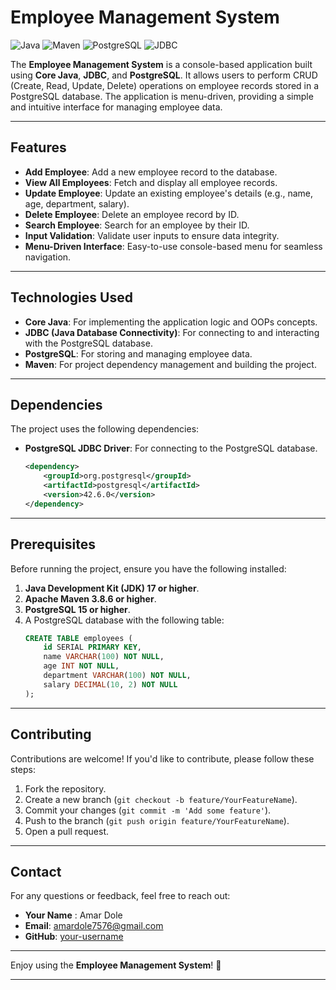 # Employee Management System

![Java](https://img.shields.io/badge/Java-17-blue)
![Maven](https://img.shields.io/badge/Maven-3.8.6-red)
![PostgreSQL](https://img.shields.io/badge/PostgreSQL-15-green)
![JDBC](https://img.shields.io/badge/JDBC-4.2-orange)

The **Employee Management System** is a console-based application built using **Core Java**, **JDBC**, and **PostgreSQL**. It allows users to perform CRUD (Create, Read, Update, Delete) operations on employee records stored in a PostgreSQL database. The application is menu-driven, providing a simple and intuitive interface for managing employee data.

---

## Features

- **Add Employee**: Add a new employee record to the database.
- **View All Employees**: Fetch and display all employee records.
- **Update Employee**: Update an existing employee's details (e.g., name, age, department, salary).
- **Delete Employee**: Delete an employee record by ID.
- **Search Employee**: Search for an employee by their ID.
- **Input Validation**: Validate user inputs to ensure data integrity.
- **Menu-Driven Interface**: Easy-to-use console-based menu for seamless navigation.

---

## Technologies Used

- **Core Java**: For implementing the application logic and OOPs concepts.
- **JDBC (Java Database Connectivity)**: For connecting to and interacting with the PostgreSQL database.
- **PostgreSQL**: For storing and managing employee data.
- **Maven**: For project dependency management and building the project.

---

## Dependencies

The project uses the following dependencies:

- **PostgreSQL JDBC Driver**: For connecting to the PostgreSQL database.
  ```xml
  <dependency>
      <groupId>org.postgresql</groupId>
      <artifactId>postgresql</artifactId>
      <version>42.6.0</version>
  </dependency>
  ```

---

## Prerequisites

Before running the project, ensure you have the following installed:

1. **Java Development Kit (JDK) 17 or higher**.
2. **Apache Maven 3.8.6 or higher**.
3. **PostgreSQL 15 or higher**.
4. A PostgreSQL database with the following table:
   ```sql
   CREATE TABLE employees (
       id SERIAL PRIMARY KEY,
       name VARCHAR(100) NOT NULL,
       age INT NOT NULL,
       department VARCHAR(100) NOT NULL,
       salary DECIMAL(10, 2) NOT NULL
   );
   ```

---

## Contributing

Contributions are welcome! If you'd like to contribute, please follow these steps:

1. Fork the repository.
2. Create a new branch (`git checkout -b feature/YourFeatureName`).
3. Commit your changes (`git commit -m 'Add some feature'`).
4. Push to the branch (`git push origin feature/YourFeatureName`).
5. Open a pull request.

---

## Contact

For any questions or feedback, feel free to reach out:

- **Your Name** : Amar Dole 
- **Email**: amardole7576@gmail.com  
- **GitHub**: [your-username](https://github.com/Amardole)

---

Enjoy using the **Employee Management System**! 🚀

---




